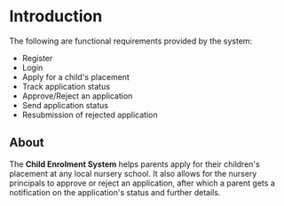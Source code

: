 # Introduction

The following are functional requirements provided by the system:

- Register
- Login
- Apply for a child's placement
- Track application status
- Approve/Reject an application
- Send application status
- Resubmission of rejected application

## About

The **Child Enrolment System** helps parents apply for their children's placement at any local nursery school. It also allows for the nursery principals to approve or reject an application, after which a parent gets a notification on the application's status and further details.
